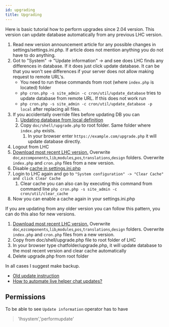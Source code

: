 ```yaml
---
id: upgrading
title: Upgrading
---
```


Here is basic tutorial how to perform upgrades since 2.04 version. This version can update database automatically from any previous LHC version.

1. Read new version announcement article for any possible changes in settings/settings.ini.php. If article does not mention anything you do not have to do anything.
2. Got to "System" -> "Update information" -> and see does LHC finds any differences in database. If it does just click update database. It can be that you won't see differences if your server does not allow making request to remote URL's. 
      * You need to run these commands from root (where `index.php` is located) folder
      * `php cron.php -s site_admin -c cron/util/update_database` tries to update database from remote URL. If this does not work run
      * `php cron.php -s site_admin -c cron/util/update_database -p local` after replacing all files. 
3. If you accidentally override files before updating DB you can
   1. [Updating database from local definition](system/command.md#updates-live-helper-chat-database-directly-from-console)
   2. Copy `doc/shell/upgrade.php` to root folder. Same folder where `index.php` exists.
      1. In your browser enter `https://example.com/upgrade.php` it will update database directly. 
4. Logout from LHC
5. [Download most recent LHC version.](http://livehelperchat.com/article/static/5) Overwrite `doc`,`ezcomponents`,`lib`,`modules`,`pos`,`translations`,`design` folders. Overwrite `index.php` and `cron.php` files from a new version.
6. Disable [cache in settings.ini.php](debug.md#disabling-cache)
7. Login to LHC again and go to `"System configuration" -> "Clear Cache" and click Clear Cache`
   1. Clear cache you can also can by executing this command from command line `php cron.php -s site_admin -c cron/util/clear_cache`
8. Now you can enable a cache again in your settings.ini.php

If you are updating from any older version you can follow this pattern, you can do this also for new versions.

1. [Download most recent LHC version.](http://livehelperchat.com/article/static/5) Overwrite `doc`,`ezcomponents`,`lib`,`modules`,`pos`,`translations`,`design` folders. Overwrite `index.php` and `cron.php` files from a new version.
2. Copy from doc/shell/upgrade.php file to root folder of LHC
3. In your browser type chatfolder/upgrade.php, it will update database to the most recent version and clear cache automatically
4. Delete upgrade.php from root folder

In all cases I suggest make backup.

*   [Old update instruction](https://livehelperchat.com/old-upgrading-instructions-335a.html)
*   [How to automate live helper chat updates?](https://livehelperchat.com/how-to-automate-live-helper-chat-updates-338a.html)

## Permissions

To be able to see `Update information` operator has to have

> 'lhsystem','performupdate'